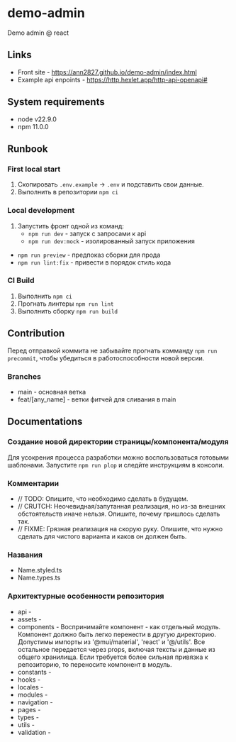 # demo-admin

Demo admin @ react

## Links

- Front site - <https://ann2827.github.io/demo-admin/index.html>
- Example api enpoints - <https://http.hexlet.app/http-api-openapi#>

## System requirements

- node v22.9.0
- npm 11.0.0

## Runbook

### First local start

1. Скопировать `.env.example` -> `.env` и подставить свои данные.
2. Выполнить в репозитории `npm ci`

### Local development

1. Запустить фронт одной из команд:
   - `npm run dev` - запуск с запросами к api
   - `npm run dev:mock` - изолированный запуск приложения

- `npm run preview` - предпоказ сборки для прода
- `npm run lint:fix` - привести в порядок стиль кода

### CI Build

1. Выполнить `npm ci`
2. Прогнать линтеры `npm run lint`
3. Выполнить сборку `npm run build`

## Contribution

Перед отправкой коммита не забывайте прогнать комманду `npm run precommit`, чтобы убедиться в работоспособности новой версии.

### Branches

- main - основная ветка
- feat/[any_name] - ветки фитчей для сливания в main

## Documentations

### Создание новой директории страницы/компонента/модуля

Для усокрения процесса разработки можно воспользоваться готовыми шаблонами.
Запустите `npm run plop` и следйте инструкциям в консоли.

### Комментарии

- // TODO: Опишите, что необходимо сделать в будущем.
- // CRUTCH: Неочевидная/запутанная реализация, но из-за внешних обстоятельств иначе нельзя. Опишите, почему пришлось сделать так.
- // FIXME: Грязная реализация на скорую руку. Опишите, что нужно сделать для чистого варианта и каков он должен быть.

### Названия

- Name.styled.ts
- Name.types.ts

### Архитектурные особенности репозитория

- api -
- assets -
- components - Воспринимайте компонент - как отдельный модуль. Компонент должно быть легко перенести в другую директорию. Допустимы импорты из '@mui/material', 'react' и '@/utils'. Все остальное передается через props, включая тексты и данные из общего хранилища. Если требуется более сильная привязка к репозиторию, то переносите компонент в модуль.
- constants -
- hooks -
- locales -
- modules -
- navigation -
- pages -
- types -
- utils -
- validation -
